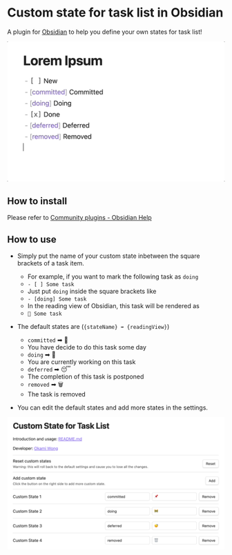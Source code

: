 # Custom state for task list in Obsidian

A plugin for [Obsidian](https://obsidian.md) to help you define your own states for task list!

![](./demo.gif)

## How to install

Please refer to [Community plugins - Obsidian Help](https://help.obsidian.md/Extending+Obsidian/Community+plugins)

## How to use

- Simply put the name of your custom state inbetween the square brackets of a task item.
  -   For example, if you want to mark the following task as `doing`
    -   `- [ ] Some task`
  -   Just put `doing` inside the square brackets like
    -   `- [doing] Some task`
  -   In the reading view of Obsidian, this task will be rendered as
    -   `🚧 Some task`

- The default states are (`{stateName} ➡ {readingView}`)
  -   `committed` ➡ 📌
    -   You have decide to do this task some day
  -   `doing` ➡ 🚧
    -   You are currently working on this task
  -   `deferred` ➡ 😴
    -   The completion of this task is postponed
  -   `removed` ➡ 🗑
    -   The task is removed
- You can edit the default states and add more states in the settings.

![](./setting-tab.png)
